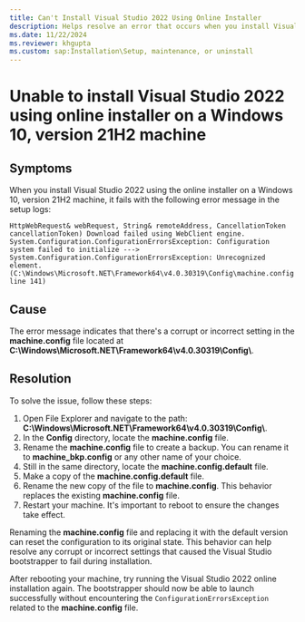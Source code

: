 ```yaml
---
title: Can't Install Visual Studio 2022 Using Online Installer
description: Helps resolve an error that occurs when you install Visual Studio 2022 using the online installer on a Windows 10, version 21H2 machine.
ms.date: 11/22/2024
ms.reviewer: khgupta
ms.custom: sap:Installation\Setup, maintenance, or uninstall
---
```


# Unable to install Visual Studio 2022 using online installer on a Windows 10, version 21H2 machine

## Symptoms

When you install Visual Studio 2022 using the online installer on a Windows 10, version 21H2 machine, it fails with the following error message in the setup logs:

```output
HttpWebRequest& webRequest, String& remoteAddress, CancellationToken cancellationToken) Download failed using WebClient engine. System.Configuration.ConfigurationErrorsException: Configuration system failed to initialize ---> System.Configuration.ConfigurationErrorsException: Unrecognized element. (C:\Windows\Microsoft.NET\Framework64\v4.0.30319\Config\machine.config line 141)
```

## Cause

The error message indicates that there's a corrupt or incorrect setting in the **machine.config** file located at **C:\Windows\Microsoft.NET\Framework64\v4.0.30319\Config\\**.

## Resolution

To solve the issue, follow these steps:

1. Open File Explorer and navigate to the path: **C:\Windows\Microsoft.NET\Framework64\v4.0.30319\Config\\**.
1. In the **Config** directory, locate the **machine.config** file.
1. Rename the **machine.config** file to create a backup. You can rename it to **machine_bkp.config** or any other name of your choice.
1. Still in the same directory, locate the **machine.config.default** file.
1. Make a copy of the **machine.config.default** file.
1. Rename the new copy of the file to **machine.config**. This behavior replaces the existing **machine.config** file.
1. Restart your machine. It's important to reboot to ensure the changes take effect.

Renaming the **machine.config** file and replacing it with the default version can reset the configuration to its original state. This behavior can help resolve any corrupt or incorrect settings that caused the Visual Studio bootstrapper to fail during installation.

After rebooting your machine, try running the Visual Studio 2022 online installation again. The bootstrapper should now be able to launch successfully without encountering the `ConfigurationErrorsException` related to the **machine.config** file.
